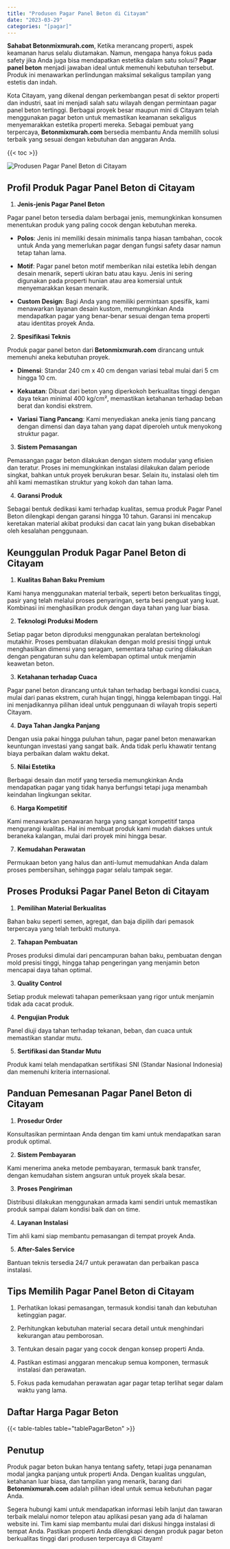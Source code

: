 ```yaml
---
title: "Produsen Pagar Panel Beton di Citayam"
date: "2023-03-29"
categories: "[pagar]"
---
```


**Sahabat Betonmixmurah.com**, Ketika merancang properti, aspek keamanan harus selalu diutamakan. Namun, mengapa hanya fokus pada safety jika Anda juga bisa mendapatkan estetika dalam satu solusi? **Pagar panel beton** menjadi jawaban ideal untuk memenuhi kebutuhan tersebut. Produk ini menawarkan perlindungan maksimal sekaligus tampilan yang estetis dan indah.  

Kota Citayam, yang dikenal dengan perkembangan pesat di sektor properti dan industri, saat ini menjadi salah satu wilayah dengan permintaan pagar panel beton tertinggi. Berbagai proyek besar maupun mini di Citayam telah menggunakan pagar beton untuk memastikan keamanan sekaligus menyemarakkan estetika properti mereka. Sebagai pembuat yang terpercaya, **Betonmixmurah.com** bersedia membantu Anda memilih solusi terbaik yang sesuai dengan kebutuhan dan anggaran Anda.

{{< toc >}}

![Produsen Pagar Panel Beton di Citayam](/images/pagar/pagar-beton-22.jpg)

## Profil Produk Pagar Panel Beton di Citayam

1. **Jenis-jenis Pagar Panel Beton**  

Pagar panel beton tersedia dalam berbagai jenis, memungkinkan konsumen menentukan produk yang paling cocok dengan kebutuhan mereka.  

- **Polos**: Jenis ini memiliki desain minimalis tanpa hiasan tambahan, cocok untuk Anda yang memerlukan pagar dengan fungsi safety dasar namun tetap tahan lama.  

- **Motif**: Pagar panel beton motif memberikan nilai estetika lebih dengan desain menarik, seperti ukiran batu atau kayu. Jenis ini sering digunakan pada properti hunian atau area komersial untuk menyemarakkan kesan menarik.  

- **Custom Design**: Bagi Anda yang memiliki permintaan spesifik, kami menawarkan layanan desain kustom, memungkinkan Anda mendapatkan pagar yang benar-benar sesuai dengan tema properti atau identitas proyek Anda.  

2. **Spesifikasi Teknis**  

Produk pagar panel beton dari **Betonmixmurah.com** dirancang untuk memenuhi aneka kebutuhan proyek.  

- **Dimensi**: Standar 240 cm x 40 cm dengan variasi tebal mulai dari 5 cm hingga 10 cm.  

- **Kekuatan**: Dibuat dari beton yang diperkokoh berkualitas tinggi dengan daya tekan minimal 400 kg/cm², memastikan ketahanan terhadap beban berat dan kondisi ekstrem.  

- **Variasi Tiang Pancang**: Kami menyediakan aneka jenis tiang pancang dengan dimensi dan daya tahan yang dapat diperoleh untuk menyokong struktur pagar.  

3. **Sistem Pemasangan**  

Pemasangan pagar beton dilakukan dengan sistem modular yang efisien dan teratur. Proses ini memungkinkan instalasi dilakukan dalam periode singkat, bahkan untuk proyek berukuran besar. Selain itu, instalasi oleh tim ahli kami memastikan struktur yang kokoh dan tahan lama.  

4. **Garansi Produk**  

Sebagai bentuk dedikasi kami terhadap kualitas, semua produk Pagar Panel Beton dilengkapi dengan garansi hingga 10 tahun. Garansi ini mencakup keretakan material akibat produksi dan cacat lain yang bukan disebabkan oleh kesalahan penggunaan.

## Keunggulan Produk Pagar Panel Beton di Citayam 

1. **Kualitas Bahan Baku Premium**  

Kami hanya menggunakan material terbaik, seperti beton berkualitas tinggi, pasir yang telah melalui proses penyaringan, serta besi penguat yang kuat. Kombinasi ini menghasilkan produk dengan daya tahan yang luar biasa.  

2. **Teknologi Produksi Modern**  

Setiap pagar beton diproduksi menggunakan peralatan berteknologi mutakhir. Proses pembuatan dilakukan dengan mold presisi tinggi untuk menghasilkan dimensi yang seragam, sementara tahap curing dilakukan dengan pengaturan suhu dan kelembapan optimal untuk menjamin keawetan beton.  

3. **Ketahanan terhadap Cuaca**  

Pagar panel beton dirancang untuk tahan terhadap berbagai kondisi cuaca, mulai dari panas ekstrem, curah hujan tinggi, hingga kelembapan tinggi. Hal ini menjadikannya pilihan ideal untuk penggunaan di wilayah tropis seperti Citayam.  

4. **Daya Tahan Jangka Panjang**  

Dengan usia pakai hingga puluhan tahun, pagar panel beton menawarkan keuntungan investasi yang sangat baik. Anda tidak perlu khawatir tentang biaya perbaikan dalam waktu dekat.  

5. **Nilai Estetika**  

Berbagai desain dan motif yang tersedia memungkinkan Anda mendapatkan pagar yang tidak hanya berfungsi tetapi juga menambah keindahan lingkungan sekitar.  

6. **Harga Kompetitif**  

Kami menawarkan penawaran harga yang sangat kompetitif tanpa mengurangi kualitas. Hal ini membuat produk kami mudah diakses untuk beraneka kalangan, mulai dari proyek mini hingga besar.  

7. **Kemudahan Perawatan**  

Permukaan beton yang halus dan anti-lumut memudahkan Anda dalam proses pembersihan, sehingga pagar selalu tampak segar.

## Proses Produksi Pagar Panel Beton di Citayam

1. **Pemilihan Material Berkualitas**  

Bahan baku seperti semen, agregat, dan baja dipilih dari pemasok terpercaya yang telah terbukti mutunya.

2. **Tahapan Pembuatan**  

Proses produksi dimulai dari pencampuran bahan baku, pembuatan dengan mold presisi tinggi, hingga tahap pengeringan yang menjamin beton mencapai daya tahan optimal.

3. **Quality Control**  

Setiap produk melewati tahapan pemeriksaan yang rigor untuk menjamin tidak ada cacat produk.

4. **Pengujian Produk**  

Panel diuji daya tahan terhadap tekanan, beban, dan cuaca untuk memastikan standar mutu.

5. **Sertifikasi dan Standar Mutu**  

Produk kami telah mendapatkan sertifikasi SNI (Standar Nasional Indonesia) dan memenuhi kriteria internasional.

## Panduan Pemesanan Pagar Panel Beton di Citayam

1. **Prosedur Order**  

Konsultasikan permintaan Anda dengan tim kami untuk mendapatkan saran produk optimal.

2. **Sistem Pembayaran**  

Kami menerima aneka metode pembayaran, termasuk bank transfer, dengan kemudahan sistem angsuran untuk proyek skala besar.

3. **Proses Pengiriman**  

Distribusi dilakukan menggunakan armada kami sendiri untuk memastikan produk sampai dalam kondisi baik dan on time.

4. **Layanan Instalasi**  

Tim ahli kami siap membantu pemasangan di tempat proyek Anda.

5. **After-Sales Service**  

Bantuan teknis tersedia 24/7 untuk perawatan dan perbaikan pasca instalasi.

## Tips Memilih Pagar Panel Beton di Citayam

1. Perhatikan lokasi pemasangan, termasuk kondisi tanah dan kebutuhan ketinggian pagar.  

2. Perhitungkan kebutuhan material secara detail untuk menghindari kekurangan atau pemborosan.  

3. Tentukan desain pagar yang cocok dengan konsep properti Anda.  

4. Pastikan estimasi anggaran mencakup semua komponen, termasuk instalasi dan perawatan.  

5. Fokus pada kemudahan perawatan agar pagar tetap terlihat segar dalam waktu yang lama.

## Daftar Harga Pagar Beton

{{< table-tables table="tablePagarBeton" >}}

## Penutup

Produk pagar beton bukan hanya tentang safety, tetapi juga penanaman modal jangka panjang untuk properti Anda. Dengan kualitas unggulan, ketahanan luar biasa, dan tampilan yang menarik, barang dari **Betonmixmurah.com** adalah pilihan ideal untuk semua kebutuhan pagar Anda.  

Segera hubungi kami untuk mendapatkan informasi lebih lanjut dan tawaran terbaik melalui nomor telepon atau aplikasi pesan yang ada di halaman website ini. Tim kami siap membantu mulai dari diskusi hingga instalasi di tempat Anda. Pastikan properti Anda dilengkapi dengan produk pagar beton berkualitas tinggi dari produsen terpercaya di Citayam!